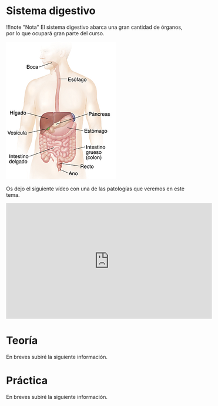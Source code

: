 # Sistema digestivo

!!!note "Nota"
    El sistema digestivo abarca una gran cantidad de órganos, por lo que ocupará gran parte del curso.

![](img/digestivo.jpg)

Os dejo el siguiente vídeo con una de las patologías que veremos en este tema.

<iframe width="560" height="315" 
    src="https://www.youtube.com/embed/lnVjXuyM6xk" title="YouTube video player" frameborder="0" allow="accelerometer; autoplay; clipboard-write; encrypted-media; gyroscope; picture-in-picture; web-share" allowfullscreen>
</iframe>

# Teoría

En breves subiré la siguiente información.

# Práctica

En breves subiré la siguiente información.